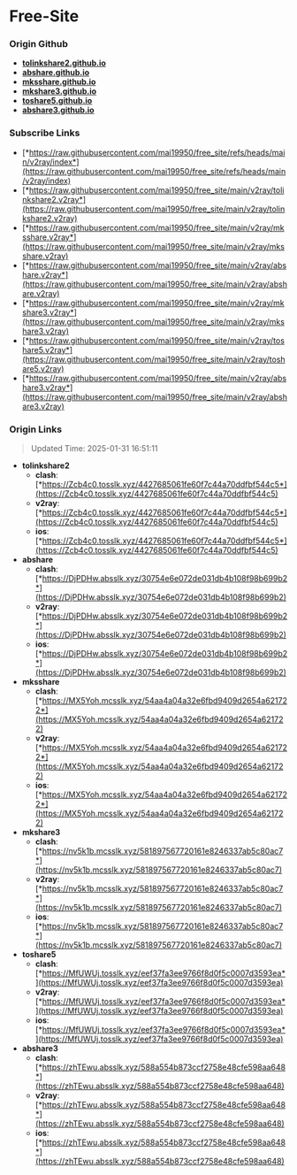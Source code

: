 # Free-Site

### Origin Github

- [**tolinkshare2.github.io**](https://github.com/tolinkshare2/tolinkshare2.github.io)
- [**abshare.github.io**](https://github.com/abshare/abshare.github.io)
- [**mksshare.github.io**](https://github.com/mksshare/mksshare.github.io)
- [**mkshare3.github.io**](https://github.com/mkshare3/mkshare3.github.io)
- [**toshare5.github.io**](https://github.com/toshare5/toshare5.github.io)
- [**abshare3.github.io**](https://github.com/abshare3/abshare3.github.io)

### Subscribe Links

- [*https://raw.githubusercontent.com/mai19950/free_site/refs/heads/main/v2ray/index*](https://raw.githubusercontent.com/mai19950/free_site/refs/heads/main/v2ray/index)
- [*https://raw.githubusercontent.com/mai19950/free_site/main/v2ray/tolinkshare2.v2ray*](https://raw.githubusercontent.com/mai19950/free_site/main/v2ray/tolinkshare2.v2ray)
- [*https://raw.githubusercontent.com/mai19950/free_site/main/v2ray/mksshare.v2ray*](https://raw.githubusercontent.com/mai19950/free_site/main/v2ray/mksshare.v2ray)
- [*https://raw.githubusercontent.com/mai19950/free_site/main/v2ray/abshare.v2ray*](https://raw.githubusercontent.com/mai19950/free_site/main/v2ray/abshare.v2ray)
- [*https://raw.githubusercontent.com/mai19950/free_site/main/v2ray/mkshare3.v2ray*](https://raw.githubusercontent.com/mai19950/free_site/main/v2ray/mkshare3.v2ray)
- [*https://raw.githubusercontent.com/mai19950/free_site/main/v2ray/toshare5.v2ray*](https://raw.githubusercontent.com/mai19950/free_site/main/v2ray/toshare5.v2ray)
- [*https://raw.githubusercontent.com/mai19950/free_site/main/v2ray/abshare3.v2ray*](https://raw.githubusercontent.com/mai19950/free_site/main/v2ray/abshare3.v2ray)

### Origin Links

> Updated Time: 2025-01-31 16:51:11

- **tolinkshare2**
  - **clash**: [*https://Zcb4c0.tosslk.xyz/4427685061fe60f7c44a70ddfbf544c5*](https://Zcb4c0.tosslk.xyz/4427685061fe60f7c44a70ddfbf544c5)
  - **v2ray**: [*https://Zcb4c0.tosslk.xyz/4427685061fe60f7c44a70ddfbf544c5*](https://Zcb4c0.tosslk.xyz/4427685061fe60f7c44a70ddfbf544c5)
  - **ios**: [*https://Zcb4c0.tosslk.xyz/4427685061fe60f7c44a70ddfbf544c5*](https://Zcb4c0.tosslk.xyz/4427685061fe60f7c44a70ddfbf544c5)
- **abshare**
  - **clash**: [*https://DjPDHw.absslk.xyz/30754e6e072de031db4b108f98b699b2*](https://DjPDHw.absslk.xyz/30754e6e072de031db4b108f98b699b2)
  - **v2ray**: [*https://DjPDHw.absslk.xyz/30754e6e072de031db4b108f98b699b2*](https://DjPDHw.absslk.xyz/30754e6e072de031db4b108f98b699b2)
  - **ios**: [*https://DjPDHw.absslk.xyz/30754e6e072de031db4b108f98b699b2*](https://DjPDHw.absslk.xyz/30754e6e072de031db4b108f98b699b2)
- **mksshare**
  - **clash**: [*https://MX5Yoh.mcsslk.xyz/54aa4a04a32e6fbd9409d2654a621722*](https://MX5Yoh.mcsslk.xyz/54aa4a04a32e6fbd9409d2654a621722)
  - **v2ray**: [*https://MX5Yoh.mcsslk.xyz/54aa4a04a32e6fbd9409d2654a621722*](https://MX5Yoh.mcsslk.xyz/54aa4a04a32e6fbd9409d2654a621722)
  - **ios**: [*https://MX5Yoh.mcsslk.xyz/54aa4a04a32e6fbd9409d2654a621722*](https://MX5Yoh.mcsslk.xyz/54aa4a04a32e6fbd9409d2654a621722)
- **mkshare3**
  - **clash**: [*https://nv5k1b.mcsslk.xyz/581897567720161e8246337ab5c80ac7*](https://nv5k1b.mcsslk.xyz/581897567720161e8246337ab5c80ac7)
  - **v2ray**: [*https://nv5k1b.mcsslk.xyz/581897567720161e8246337ab5c80ac7*](https://nv5k1b.mcsslk.xyz/581897567720161e8246337ab5c80ac7)
  - **ios**: [*https://nv5k1b.mcsslk.xyz/581897567720161e8246337ab5c80ac7*](https://nv5k1b.mcsslk.xyz/581897567720161e8246337ab5c80ac7)
- **toshare5**
  - **clash**: [*https://MfUWUj.tosslk.xyz/eef37fa3ee9766f8d0f5c0007d3593ea*](https://MfUWUj.tosslk.xyz/eef37fa3ee9766f8d0f5c0007d3593ea)
  - **v2ray**: [*https://MfUWUj.tosslk.xyz/eef37fa3ee9766f8d0f5c0007d3593ea*](https://MfUWUj.tosslk.xyz/eef37fa3ee9766f8d0f5c0007d3593ea)
  - **ios**: [*https://MfUWUj.tosslk.xyz/eef37fa3ee9766f8d0f5c0007d3593ea*](https://MfUWUj.tosslk.xyz/eef37fa3ee9766f8d0f5c0007d3593ea)
- **abshare3**
  - **clash**: [*https://zhTEwu.absslk.xyz/588a554b873ccf2758e48cfe598aa648*](https://zhTEwu.absslk.xyz/588a554b873ccf2758e48cfe598aa648)
  - **v2ray**: [*https://zhTEwu.absslk.xyz/588a554b873ccf2758e48cfe598aa648*](https://zhTEwu.absslk.xyz/588a554b873ccf2758e48cfe598aa648)
  - **ios**: [*https://zhTEwu.absslk.xyz/588a554b873ccf2758e48cfe598aa648*](https://zhTEwu.absslk.xyz/588a554b873ccf2758e48cfe598aa648)
